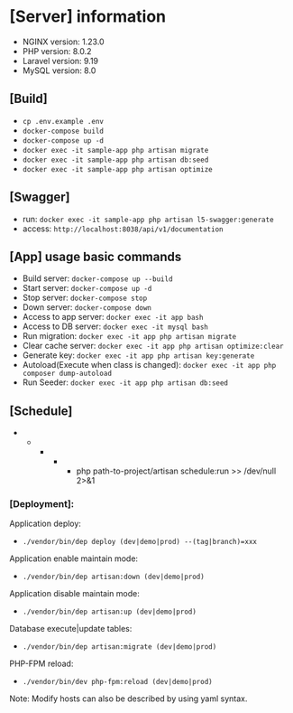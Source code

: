 # [Server] information
- NGINX version: 1.23.0
- PHP version: 8.0.2
- Laravel version: 9.19
- MySQL version: 8.0

## [Build]
- `cp .env.example .env`
- `docker-compose build`
- `docker-compose up -d`
- `docker exec -it sample-app php artisan migrate`
- `docker exec -it sample-app php artisan db:seed`
- `docker exec -it sample-app php artisan optimize`

## [Swagger]
- run: `docker exec -it sample-app php artisan l5-swagger:generate`
- access: `http://localhost:8038/api/v1/documentation`

## [App] usage basic commands
- Build server: `docker-compose up --build`
- Start server: `docker-compose up -d`
- Stop server: `docker-compose stop`
- Down server: `docker-compose down`
- Access to app server: `docker exec -it app bash`
- Access to DB server: `docker exec -it mysql bash`
- Run migration: `docker exec -it app php artisan migrate`
- Clear cache server: `docker exec -it app php artisan optimize:clear`
- Generate key: `docker exec -it app php artisan key:generate`
- Autoload(Execute when class is changed): `docker exec -it app php composer dump-autoload`
- Run Seeder: `docker exec -it app php artisan db:seed`

## [Schedule]
* * * * * php path-to-project/artisan schedule:run >> /dev/null 2>&1

### [Deployment]:
Application deploy:
- `./vendor/bin/dep deploy (dev|demo|prod) --(tag|branch)=xxx`

Application enable maintain mode:
- `./vendor/bin/dep artisan:down (dev|demo|prod)`

Application disable maintain mode:
- `./vendor/bin/dep artisan:up (dev|demo|prod)`

Database execute|update tables:
- `./vendor/bin/dep artisan:migrate (dev|demo|prod)`

PHP-FPM reload:
- `./vendor/bin/dev php-fpm:reload (dev|demo|prod)`

Note: Modify hosts can also be described by using yaml syntax.
